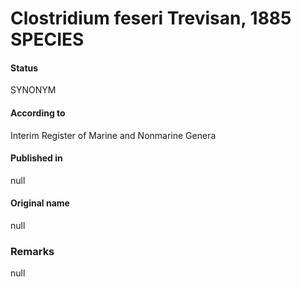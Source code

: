 # Clostridium feseri Trevisan, 1885 SPECIES

#### Status
SYNONYM

#### According to
Interim Register of Marine and Nonmarine Genera

#### Published in
null

#### Original name
null

### Remarks
null